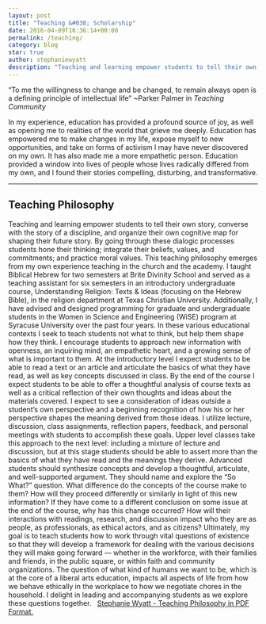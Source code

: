 ```yaml
---
layout: post
title: "Teaching &#038; Scholarship"
date: 2016-04-09T16:36:14+00:00
permalink: /teaching/
category: blog
star: true
author: stephaniewyatt
description: "Teaching and learning empower students to tell their own story, converse with the story of a discipline, and organize their own cognitive map for shaping their future story."
---
```

“To me the willingness to change and be changed, to remain always open is a defining principle of intellectual life”
~Parker Palmer in *Teaching Community*

In my experience, education has provided a profound source of joy, as well as opening me to realities of the world that grieve me deeply. Education has empowered me to make changes in my life, expose myself to new opportunities, and take on forms of activism I may have never discovered on my own. It has also made me a more empathetic person. Education provided a window into lives of people whose lives radically differed from my own, and I found their stories compelling, disturbing, and transformative.
<!--more-->
* * *

## Teaching Philosophy

Teaching and learning empower students to tell their own story, converse with the story of a discipline, and organize their own cognitive map for shaping their future story. By going through these dialogic processes students hone their thinking; integrate their beliefs, values, and commitments; and practice moral values. This teaching philosophy emerges from my own experience teaching in the church and the academy. I taught Biblical Hebrew for two semesters at Brite Divinity School and served as a teaching assistant for six semesters in an introductory undergraduate course, Understanding Religion: Texts & Ideas (focusing on the Hebrew Bible), in the religion department at Texas Christian University. Additionally, I have advised and designed programming for graduate and undergraduate students in the Women in Science and Engineering (WiSE) program at Syracuse University over the past four years. In these various educational contexts I seek to teach students not what to think, but help them shape how they think. I encourage students to approach new information with openness, an inquiring mind, an empathetic heart, and a growing sense of what is important to them. At the introductory level I expect students to be able to read a text or an article and articulate the basics of what they have read, as well as key concepts discussed in class. By the end of the course I expect students to be able to offer a thoughtful analysis of course texts as well as a critical reflection of their own thoughts and ideas about the materials covered. I expect to see a consideration of ideas outside a student’s own perspective and a beginning recognition of how his or her perspective shapes the meaning derived from those ideas. I utilize lecture, discussion, class assignments, reflection papers, feedback, and personal meetings with students to accomplish these goals. Upper level classes take this approach to the next level: including a mixture of lecture and discussion, but at this stage students should be able to assert more than the basics of what they have read and the meanings they derive. Advanced students should synthesize concepts and develop a thoughtful, articulate, and well-supported argument. They should name and explore the “So What?” question. What difference do the concepts of the course make to them? How will they proceed differently or similarly in light of this new information? If they have come to a different conclusion on some issue at the end of the course, why has this change occurred? How will their interactions with readings, research, and discussion impact who they are as people, as professionals, as ethical actors, and as citizens? Ultimately, my goal is to teach students how to work through vital questions of existence so that they will develop a framework for dealing with the various decisions they will make going forward –– whether in the workforce, with their families and friends, in the public square, or within faith and community organizations. The question of what kind of humans we want to be, which is at the core of a liberal arts education, impacts all aspects of life from how we behave ethically in the workplace to how we negotiate chores in the household. I delight in leading and accompanying students as we explore these questions together.   [Stephanie Wyatt - Teaching Philosophy in PDF Format.](/documents/SMWyatt_Teaching_Philosophy_4_9_2016.pdf)
